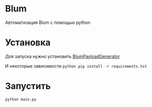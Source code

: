 # Blum
Автоматизация Blum с помощью python

# Установка
Для запуска нужно установить [BlumPayloadGenerator](https://github.com/KobaProduction/BlumPayloadGenerator/blob/master/README.md)

И некоторые зависимости
```python pip install -r requirements.txt```

# Запустить
```python main.py```
